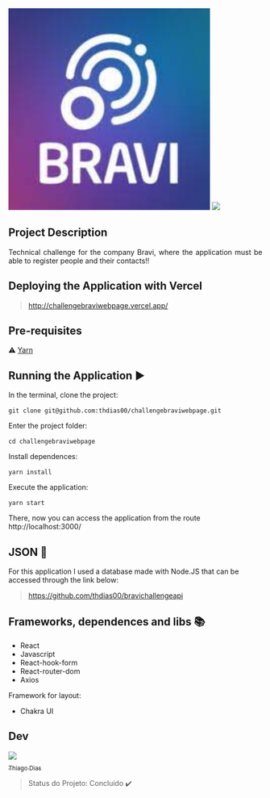 <img src="./src/assets/BraviLogo.svg"/>

<img src="https://img.shields.io/static/v1?label=react&message=framework&color=blue&style=for-the-badge&logo=REACT"/>

## Project Description <br/>

<p align="justify"> Technical challenge for the company Bravi, where the application must be able to register people and their contacts!! </p>

## Deploying the Application with Vercel

> http://challengebraviwebpage.vercel.app/

## Pre-requisites

:warning: [Yarn](https://classic.yarnpkg.com/pt-BR/docs/install/#windows-stable) 

## Running the Application :arrow_forward:

In the terminal, clone the project: 

```
git clone git@github.com:thdias00/challengebraviwebpage.git
```

Enter the project folder:  

```
cd challengebraviwebpage
```

Install dependences:

```
yarn install
```

Execute the application:

```
yarn start
```

There, now you can access the application from the route http://localhost:3000/ 

## JSON :floppy_disk:

For this application I used a database made with Node.JS that can be accessed through the link below: 

> https://github.com/thdias00/bravichallengeapi

## Frameworks, dependences and libs :books:

- React
- Javascript
- React-hook-form
- React-router-dom
- Axios

Framework for layout:
- Chakra UI

## Dev

[<img src="https://user-images.githubusercontent.com/88336360/151998705-d22830fa-d9e2-4cf4-990a-e5b8a8e8c29f.png" width=115><br><sub>Thiago Dias</sub>](https://github.com/thdias00) 

> Status do Projeto: Concluido :heavy_check_mark: